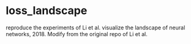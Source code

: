 # loss_landscape
reproduce the experiments of Li et al. visualize the landscape of neural networks, 2018. Modify from the original repo of Li et al.
